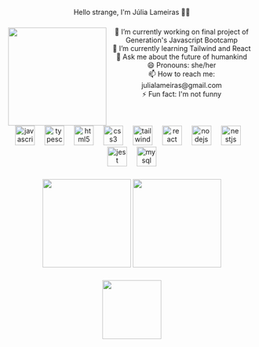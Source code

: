 
<p align="center">Hello strange, I'm Júlia Lameiras 🖖🏻</p>

###

<img align="left" height="200" src="https://media.tenor.com/ogsH7Ailje8AAAAM/cat-funny-cat.gif"  />

###

<p align="center">🔭 I’m currently working on final project of Generation's Javascript Bootcamp <br> 🌱 I’m currently learning Tailwind and React<br> 💬 Ask me about the future of humankind <br> 😄 Pronouns: she/her <br> 📫 How to reach me: julialameiras@gmail.com <br> ⚡ Fun fact: I'm not funny</p>

###

<br clear="both">

<div align="center">
  <img src="https://cdn.jsdelivr.net/gh/devicons/devicon/icons/javascript/javascript-original.svg" height="40" alt="javascript logo"  />
  <img width="12" />
  <img src="https://cdn.jsdelivr.net/gh/devicons/devicon/icons/typescript/typescript-original.svg" height="40" alt="typescript logo"  />
  <img width="12" />
  <img src="https://cdn.jsdelivr.net/gh/devicons/devicon/icons/html5/html5-original.svg" height="40" alt="html5 logo"  />
  <img width="12" />
  <img src="https://cdn.jsdelivr.net/gh/devicons/devicon/icons/css3/css3-original.svg" height="40" alt="css3 logo"  />
  <img width="12" />
  <img src="https://cdn.jsdelivr.net/gh/devicons/devicon/icons/tailwindcss/tailwindcss-original-wordmark.svg" height="40" alt="tailwindcss logo"  />
  <img width="12" />
  <img src="https://cdn.jsdelivr.net/gh/devicons/devicon/icons/react/react-original.svg" height="40" alt="react logo"  />
  <img width="12" />
  <img src="https://cdn.jsdelivr.net/gh/devicons/devicon/icons/nodejs/nodejs-original.svg" height="40" alt="nodejs logo"  />
  <img width="12" />
  <img src="https://cdn.jsdelivr.net/gh/devicons/devicon/icons/nestjs/nestjs-original.svg" height="40" alt="nestjs logo"  />
  <img width="12" />
  <img src="https://cdn.jsdelivr.net/gh/devicons/devicon/icons/jest/jest-plain.svg" height="40" alt="jest logo"  />
  <img width="12" />
  <img src="https://cdn.jsdelivr.net/gh/devicons/devicon/icons/mysql/mysql-original.svg" height="40" alt="mysql logo"  />
</div>

###

<div align="center">
  <img height="180em" src="https://github-readme-stats.vercel.app/api/top-langs?username=julialameiras&locale=en&hide_title=true&layout=compact&card_width=320&langs_count=10&theme=bear&hide_border=true&order=2"/>
  <img height="180em" src="https://streak-stats.demolab.com?user=julialameiras&locale=en&mode=weekly&theme=bear&hide_border=true&border_radius=0&order=3"/>
</div>

###

<div align="center">
  <img height="120" src="https://media.giphy.com/headers/GitHub/w8ZJLtJbmuph.gif"  />
</div>

###
